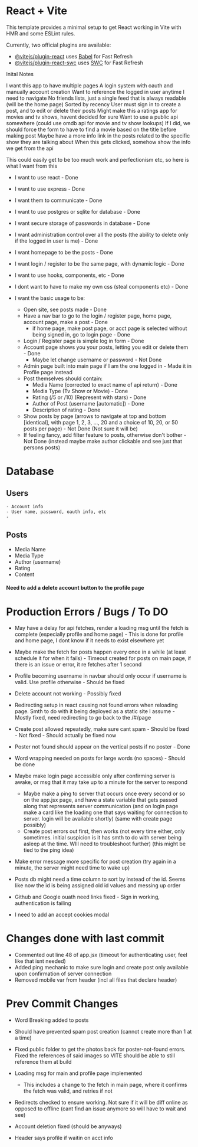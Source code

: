 # React + Vite

This template provides a minimal setup to get React working in Vite with HMR and some ESLint rules.

Currently, two official plugins are available:

- [@vitejs/plugin-react](https://github.com/vitejs/vite-plugin-react/blob/main/packages/plugin-react/README.md) uses [Babel](https://babeljs.io/) for Fast Refresh
- [@vitejs/plugin-react-swc](https://github.com/vitejs/vite-plugin-react-swc) uses [SWC](https://swc.rs/) for Fast Refresh

Inital Notes

I want this app to have multiple pages
A login system with oauth and manually account creation
Want to reference the logged in user anytime I need to navigate
No friends lists, just a single feed that is always readable (will be the home page)
Sorted by recency
User must sign in to create a post, and to edit or delete their posts
Might make this a ratings app for movies and tv shows, havent decided for sure
Want to use a public api somewhere (could use omdb api for movie and tv show lookups)
If I did, we should force the form to have to find a movie based on the title before making post
Maybe have a more info link in the posts related to the specific show they are talking about
When this gets clicked, somehow show the info we get from the api

This could easily get to be too much work and perfectionism etc, so here is what I want from this

- I want to use react - Done
- I want to use express - Done
- I want them to communicate - Done
- I want to use postgres or sqlite for database - Done
- I want secure storage of passwords in database - Done
- I want administration control over all the posts (the ability to delete only if the logged in user is me) - Done
- I want homepage to be the posts - Done
- I want login / register to be the same page, with dynamic logic - Done
- I want to use hooks, components, etc - Done
- I dont want to have to make my own css (steal components etc) - Done
- I want the basic usage to be:

  - Open site, see posts made - Done
  - Have a nav bar to go to the login / register page, home page, account page, make a post - Done
    - if home page, make post page, or acct page is selected without being signed in, go to login page - Done
  - Login / Register page is simple log in form - Done
  - Account page shows you your posts, letting you edit or delete them - Done
    - Maybe let change username or password - Not Done
  - Admin page built into main page if I am the one logged in - Made it in Profile page instead
  - Post themselves should contain:
    - Media Name (corrected to exact name of api return) - Done
    - Media Type (Tv Show or Movie) - Done
    - Rating (/5 or /10) (Represent with stars) - Done
    - Author of Post (username [automatic]) - Done
    - Description of rating - Done
  - Show posts by page (arrows to navigate at top and bottom [identical], with page 1, 2, 3, ..., 20 and a choice of 10, 20, or 50 posts per page) - Not Done (Not sure it will be)
  - If feeling fancy, add filter feature to posts, otherwise don't bother - Not Done (instead maybe make author clickable and see just that persons posts)

# Database

## Users

    - Account info
    - User name, password, oauth info, etc
    -

## Posts

- Media Name
- Media Type
- Author (username)
- Rating
- Content

#### Need to add a delete account button to the profile page

# Production Errors / Bugs / To DO

- May have a delay for api fetches, render a loading msg until the fetch is complete (especially profile and home page) - This is done for profile and home page, I dont know if it needs to exist elsewhere yet
- Maybe make the fetch for posts happen every once in a while (at least schedule it for when it fails) - Timeout created for posts on main page, if there is an issue or error, it re fetches after 1 second
- Profile becoming username in navbar should only occur if username is valid. Use profile otherwise - Should be fixed
- Delete account not working - Possibly fixed
- Redirecting setup in react causing not found errors when reloading page. Smth to do with it being deployed as a static site I assume - Mostly fixed, need redirecting to go back to the /#/page
- Create post allowed repeatedly, make sure cant spam - Should be fixed - Not fixed - Should actually be fixed now
- Poster not found should appear on the vertical posts if no poster - Done
- Word wrapping needed on posts for large words (no spaces) - Should be done

- Maybe make login page accessible only after confirming server is awake, or msg that it may take up to a minute for the server to respond
  - Maybe make a ping to server that occurs once every second or so on the app.jsx page, and have a state variable that gets passed along that represents server communication (and on login page make a card like the loading one that says waiting for connection to server. login will be available shortly) (same with create page possibly)
  - Create post errors out first, then works (not every time either, only sometimes. initial suspicion is it has smth to do with server being asleep at the time. WIll need to troubleshoot further) (this might be tied to the ping idea)
- Make error message more specific for post creation (try again in a minute, the server might need time to wake up)
- Posts db might need a time column to sort by instead of the id. Seems like now the id is being assigned old id values and messing up order
- Github and Google ouath need links fixed - Sign in working, authentication is failing
- I need to add an accept cookies modal

# Changes done with last commit

- Commented out line 48 of app.jsx (timeout for authenticating user, feel like that isnt needed)
- Added ping mechanic to make sure login and create post only available upon confirmation of server connection
- Removed mobile var from header (incl all files that declare header)

# Prev Commit Changes

- Word Breaking added to posts

- Should have prevented spam post creation (cannot create more than 1 at a time)
- Fixed public folder to get the photos back for poster-not-found errors. Fixed the references of said images so VITE should be able to still reference them at build

- Loading msg for main and profile page implemented
  - This includes a change to the fetch in main page, where it confirms the fetch was valid, and retries if not
- Redirects checked to ensure working. Not sure if it will be diff online as opposed to offline (cant find an issue anymore so will have to wait and see)
- Account deletion fixed (should be anyways)
- Header says profile if waitin on acct info
